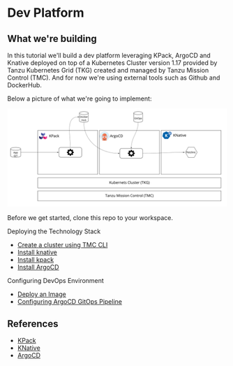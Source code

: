 # Dev Platform

## What we're building

In this tutorial we'll build a dev platform leveraging KPack, ArgoCD and Knative deployed on top of a Kubernetes Cluster version 1.17 provided by Tanzu Kubernetes Grid (TKG) created and managed by Tanzu Mission Control (TMC). And for now we're using external tools such as Github and DockerHub.

Below a picture of what we're going to implement:

![petclinic](https://github.com/dambor/devplatform/blob/master/png/architecture.jpg)

Before we get started, clone this repo to your workspace.

Deploying the Technology Stack

* [Create a cluster using TMC CLI](https://github.com/dambor/devplatform/blob/master/tmc-tutorial.md)
* [Install knative](https://github.com/dambor/devplatform/blob/master/knative-tutorial.md)
* [Install kpack](https://github.com/dambor/devplatform/blob/master/kpack-tutorial.md)
* [Install ArgoCD](https://github.com/dambor/devplatform/blob/master/argocd-tutorial.md)

Configuring DevOps Environment

* [Deploy an Image](https://github.com/dambor/devplatform/blob/master/deploy-image.md)
* [Configuring ArgoCD GitOps Pipeline]()

## References

* [KPack](https://github.com/pivotal/kpack)
* [KNative](https://knative.dev/docs/)
* [ArgoCD](https://github.com/argoproj/argo-cd)
